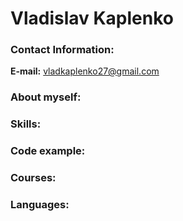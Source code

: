 # Vladislav Kaplenko

### Contact Information:

**E-mail:** vladkaplenko27@gmail.com



### About myself:




### Skills:




### Code example:




### Courses:




### Languages:
